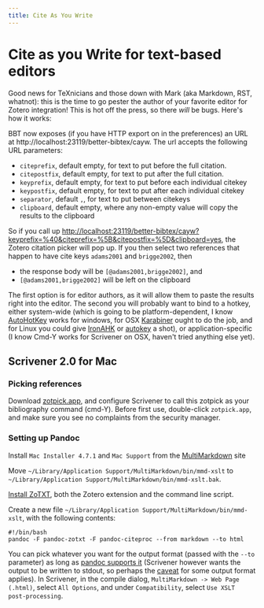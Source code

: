 ```yaml
---
title: Cite As You Write
---
```

# Cite as you Write for text-based editors

Good news for TeXnicians and those down with Mark (aka Markdown, RST, whatnot): this is the time to go pester the author
of your favorite editor for Zotero integration! This is hot off the press, so there *will* be bugs. Here's how it works:

BBT now exposes (if you have HTTP export on in the preferences) an URL at http://localhost:23119/better-bibtex/cayw. The url accepts
the following URL parameters:

* `citeprefix`, default empty, for text to put before the full citation.
* `citepostfix`, default empty, for text to put after the full citation.
* `keyprefix`, default empty, for text to put before each individual citekey
* `keypostfix`, default empty, for text to put after each individual citekey
* `separator`, default `,`, for text to put between citekeys
* `clipboard`, default empty, where any non-empty value will copy the results to the clipboard

So if you call up
[http://localhost:23119/better-bibtex/cayw?keyprefix=%40&citeprefix=%5B&citepostfix=%5D&clipboard=yes](http://localhost:23119/better-bibtex/cayw?keyprefix=%40&citeprefix=%5B&citepostfix=%5D&clipboard=yes), the Zotero citation picker will pop up. If you then select two references that happen to have cite keys `adams2001` and `brigge2002`, then

* the response body will be `[@adams2001,brigge2002]`, and
* `[@adams2001,brigge2002]` will be left on the clipboard

The first option is for editor authors, as it will allow them to paste the results right into the editor. The second you
will probably want to bind to a hotkey, either system-wide (which is going to be platform-dependent, I know
[AutoHotKey](http://www.autohotkey.com) works for windows, for OSX [Karabiner](https://pqrs.org/osx/karabiner/) ought to
do the job, and for Linux you could give [IronAHK](https://github.com/polyethene/IronAHK) or
[autokey](https://code.google.com/p/autokey/) a shot), or application-specific (I know Cmd-Y works for Scrivener on
OSX, haven't tried anything else yet).

## Scrivener 2.0 for Mac

### Picking references

Download [zotpick.app](zotpick.zip), and configure Scrivener to call this zotpick as your bibliography command (cmd-Y).
Before first use, double-click `zotpick.app`, and make sure you see no complaints from the security manager.

### Setting up Pandoc

Install `Mac Installer 4.7.1` and `Mac Support` from the [MultiMarkdown](http://fletcherpenney.net/multimarkdown/download/) site

Move `~/Library/Application Support/MultiMarkdown/bin/mmd-xslt` to `~/Library/Application Support/MultiMarkdown/bin/mmd-xslt.bak`.

[Install ZoTXT](https://bitbucket.org/egh/zotxt), both the Zotero extension and the command line script.

Create a new file `~/Library/Application Support/MultiMarkdown/bin/mmd-xslt`, with the following contents:

    #!/bin/bash
    pandoc -F pandoc-zotxt -F pandoc-citeproc --from markdown --to html

You can pick whatever you want for the output format (passed with the `--to` parameter) as long as [pandoc supports
it](http://pandoc.org/README.html) 
(Scrivener however wants the output to be written to stdout, so perhaps the
[caveat](http://pandoc.org/demo/example19/Using-pandoc.html) for some output format applies).
In Scrivener, in the compile dialog, `MultiMarkdown -> Web Page (.html)`, select `All Options`, and under
`Compatibility`, select `Use XSLT post-processing`.
